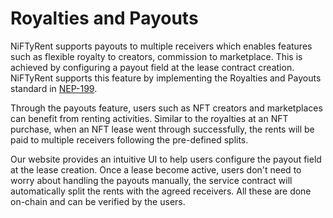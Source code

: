 # Royalties and Payouts

NiFTyRent supports payouts to multiple receivers which enables features such as flexible royalty to   creators, commission to marketplace. This is achieved by configuring a payout field at the lease contract creation. NiFTyRent supports this feature by implementing the Royalties and Payouts standard in [NEP-199](https://nomicon.io/Standards/Tokens/NonFungibleToken/Payout).

Through the payouts feature, users such as NFT creators and marketplaces can benefit from renting activities. Similar to the royalties at an NFT purchase, when an NFT lease went through successfully, the rents will be paid to multiple receivers following the pre-defined splits.&#x20;

Our website provides an intuitive UI to help users configure the payout field at the lease creation. Once a lease become active, users don't need to worry about handling the payouts manually, the service contract will automatically split the rents with the agreed receivers. All these are done on-chain and can be verified by the users.
